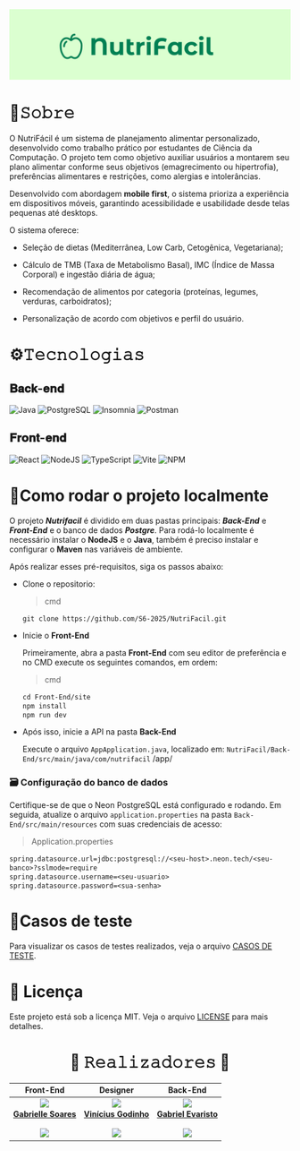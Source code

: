 <img src="https://github.com/S6-2025/NutriFacil/blob/develop/readme_assets/banners.png" alt="banner"/>

# 🍐𝚂𝚘𝚋𝚛𝚎

O NutriFácil é um sistema de planejamento alimentar personalizado, desenvolvido como trabalho prático por estudantes de Ciência da Computação. O projeto tem como objetivo auxiliar usuários a montarem seu plano alimentar conforme seus objetivos (emagrecimento ou hipertrofia), preferências alimentares e restrições, como alergias e intolerâncias.

Desenvolvido com abordagem **mobile first**, o sistema prioriza a experiência em dispositivos móveis, garantindo acessibilidade e usabilidade desde telas pequenas até desktops.

O sistema oferece:

- Seleção de dietas (Mediterrânea, Low Carb, Cetogênica, Vegetariana);

- Cálculo de TMB (Taxa de Metabolismo Basal), IMC (Índice de Massa Corporal) e ingestão diária de água;

- Recomendação de alimentos por categoria (proteínas, legumes, verduras, carboidratos);

- Personalização de acordo com objetivos e perfil do usuário.

# ⚙𝚃𝚎𝚌𝚗𝚘𝚕𝚘𝚐𝚒𝚊𝚜

## 𝐁𝐚𝐜𝐤-𝐞𝐧𝐝

![Java](https://img.shields.io/badge/java-%23ED8B00.svg?style=for-the-badge&logo=openjdk&logoColor=white)
![PostgreSQL](https://img.shields.io/badge/PostgreSQL-316192?style=for-the-badge&logo=postgresql&logoColor=white)
![Insomnia](https://img.shields.io/badge/Insomnia-5849be?style=for-the-badge&logo=Insomnia&logoColor=white)
![Postman](https://img.shields.io/badge/Postman-FF6C37.svg?style=for-the-badge&logo=Postman&logoColor=white)

## 𝐅𝐫𝐨𝐧𝐭-𝐞𝐧𝐝

![React](https://img.shields.io/badge/React-20232A?style=for-the-badge&logo=react&logoColor=61DAFB)
![NodeJS](https://img.shields.io/badge/node.js-6DA55F?style=for-the-badge&logo=node.js&logoColor=white)
![TypeScript](https://img.shields.io/badge/TypeScript-007ACC?style=for-the-badge&logo=typescript&logoColor=white) 
![Vite](https://img.shields.io/badge/Vite-B73BFE?style=for-the-badge&logo=vite&logoColor=FFD62E) 
![NPM](https://img.shields.io/badge/npm-CB3837?style=for-the-badge&logo=npm&logoColor=white) 


# 🚀Como rodar o projeto localmente

O projeto ***Nutrifacil*** é dividido em duas pastas principais: ***Back-End*** e ***Front-End*** e o banco de dados ***Postgre***. Para rodá-lo localmente é necessário instalar o **NodeJS** e o **Java**, também é preciso instalar e configurar o **Maven** nas variáveis de ambiente.

Após realizar esses pré-requisitos, siga os passos abaixo:

 - Clone o repositorio:
   
   > cmd
   ~~~
   git clone https://github.com/S6-2025/NutriFacil.git
   ~~~

- Inicie o **Front-End**

  Primeiramente, abra a pasta **Front-End** com seu editor de preferência e no CMD execute os seguintes comandos, em ordem:

  > cmd
  ~~~
  cd Front-End/site
  npm install
  npm run dev
  ~~~

- Após isso, inicie a API na pasta **Back-End**

  Execute o arquivo `AppApplication.java`, localizado em: `NutriFacil/Back-End/src/main/java/com/nutrifacil`
/app/

### 🗃️ Configuração do banco de dados

Certifique-se de que o Neon PostgreSQL está configurado e rodando. Em seguida, atualize o arquivo `application.properties` na pasta `Back-End/src/main/resources` com suas credenciais de acesso:

 > Application.properties
 ~~~
 spring.datasource.url=jdbc:postgresql://<seu-host>.neon.tech/<seu-banco>?sslmode=require
 spring.datasource.username=<seu-usuario>
 spring.datasource.password=<sua-senha>
 ~~~

# 🧪Casos de teste

Para visualizar os casos de testes realizados, veja o arquivo [CASOS DE TESTE](./casosDeTeste.md).

# 📃 Licença

Este projeto está sob a licença MIT. Veja o arquivo [LICENSE](./LICENSE) para mais detalhes.

 
<h1 align=center> 🍎 𝚁𝚎𝚊𝚕𝚒𝚣𝚊𝚍𝚘𝚛𝚎𝚜 🍎 </h1>

<div align="center"> 

<table>
  <thead>
    <tr>
      <th>Front-End</th>
      <th>Designer</th>
      <th>Back-End</th>
    </tr>
  </thead>
  <tbody>
    <tr>
      <td align="center">
        <a href="https://github.com/gabriellesote">
          <img src="https://avatars.githubusercontent.com/u/137116157?v=4" width="115"><br>
          <b>Gabrielle Soares</b>
        </a><br><br>
        <a href="https://www.linkedin.com/in/gabrielle-soares-teixeira/">
          <img src="https://img.shields.io/badge/LinkedIn-0077B5?style=for-the-badge&logo=linkedin&logoColor=white">
        </a>
      </td>
      <td align="center">
        <a href="https://github.com/vinimagod">
          <img src="https://avatars.githubusercontent.com/u/67203291?v=4" width="115"><br>
          <b>Vinícius Godinho</b>
        </a><br><br>
        <a href="https://www.linkedin.com/in/vinicius-m-godinho-b4155623a/">
          <img src="https://img.shields.io/badge/LinkedIn-0077B5?style=for-the-badge&logo=linkedin&logoColor=white">
        </a>
      </td>
      <td align="center">
        <a href="https://github.com/gabsevamac">
          <img src="https://avatars.githubusercontent.com/u/146457912?v=4" width="115"><br>
          <b>Gabriel Evaristo</b>
        </a><br><br>
        <a href="https://www.linkedin.com/in/gabriel-evaristo-26391a232/">
          <img src="https://img.shields.io/badge/LinkedIn-0077B5?style=for-the-badge&logo=linkedin&logoColor=white">
        </a>
      </td>
    </tr>
  </tbody>
</table>

</div>









